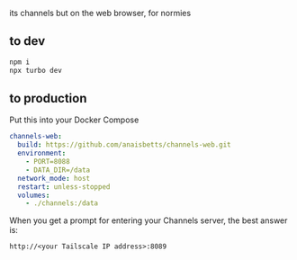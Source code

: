 its channels but on the web browser, for normies

## to dev

```bash
npm i
npx turbo dev
```

## to production

Put this into your Docker Compose

```yaml
channels-web:
  build: https://github.com/anaisbetts/channels-web.git
  environment:
    - PORT=8088
    - DATA_DIR=/data
  network_mode: host
  restart: unless-stopped
  volumes:
    - ./channels:/data
```

When you get a prompt for entering your Channels server, the best answer is:

`http://<your Tailscale IP address>:8089`
